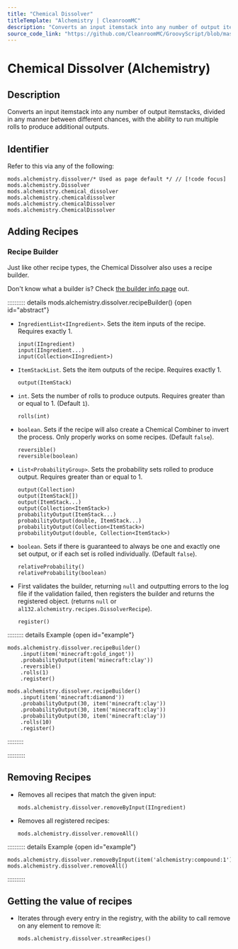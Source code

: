 ```yaml
---
title: "Chemical Dissolver"
titleTemplate: "Alchemistry | CleanroomMC"
description: "Converts an input itemstack into any number of output itemstacks, divided in any manner between different chances, with the ability to run multiple rolls to produce additional outputs."
source_code_link: "https://github.com/CleanroomMC/GroovyScript/blob/master/src/main/java/com/cleanroommc/groovyscript/compat/mods/alchemistry/Dissolver.java"
---
```


# Chemical Dissolver (Alchemistry)

## Description

Converts an input itemstack into any number of output itemstacks, divided in any manner between different chances, with the ability to run multiple rolls to produce additional outputs.

## Identifier

Refer to this via any of the following:

```groovy:no-line-numbers {1}
mods.alchemistry.dissolver/* Used as page default */ // [!code focus]
mods.alchemistry.Dissolver
mods.alchemistry.chemical_dissolver
mods.alchemistry.chemicaldissolver
mods.alchemistry.chemicalDissolver
mods.alchemistry.ChemicalDissolver
```


## Adding Recipes

### Recipe Builder

Just like other recipe types, the Chemical Dissolver also uses a recipe builder.

Don't know what a builder is? Check [the builder info page](../../groovy/builder.md) out.

:::::::::: details mods.alchemistry.dissolver.recipeBuilder() {open id="abstract"}
- `IngredientList<IIngredient>`. Sets the item inputs of the recipe. Requires exactly 1.

    ```groovy:no-line-numbers
    input(IIngredient)
    input(IIngredient...)
    input(Collection<IIngredient>)
    ```

- `ItemStackList`. Sets the item outputs of the recipe. Requires exactly 1.

    ```groovy:no-line-numbers
    output(ItemStack)
    ```

- `int`. Sets the number of rolls to produce outputs. Requires greater than or equal to 1. (Default `1`).

    ```groovy:no-line-numbers
    rolls(int)
    ```

- `boolean`. Sets if the recipe will also create a Chemical Combiner to invert the process. Only properly works on some recipes. (Default `false`).

    ```groovy:no-line-numbers
    reversible()
    reversible(boolean)
    ```

- `List<ProbabilityGroup>`. Sets the probability sets rolled to produce output. Requires greater than or equal to 1.

    ```groovy:no-line-numbers
    output(Collection)
    output(ItemStack[])
    output(ItemStack...)
    output(Collection<ItemStack>)
    probabilityOutput(ItemStack...)
    probabilityOutput(double, ItemStack...)
    probabilityOutput(Collection<ItemStack>)
    probabilityOutput(double, Collection<ItemStack>)
    ```

- `boolean`. Sets if there is guaranteed to always be one and exactly one set output, or if each set is rolled individually. (Default `false`).

    ```groovy:no-line-numbers
    relativeProbability()
    relativeProbability(boolean)
    ```

- First validates the builder, returning `null` and outputting errors to the log file if the validation failed, then registers the builder and returns the registered object. (returns `null` or `al132.alchemistry.recipes.DissolverRecipe`).

    ```groovy:no-line-numbers
    register()
    ```

::::::::: details Example {open id="example"}
```groovy:no-line-numbers
mods.alchemistry.dissolver.recipeBuilder()
    .input(item('minecraft:gold_ingot'))
    .probabilityOutput(item('minecraft:clay'))
    .reversible()
    .rolls(1)
    .register()

mods.alchemistry.dissolver.recipeBuilder()
    .input(item('minecraft:diamond'))
    .probabilityOutput(30, item('minecraft:clay'))
    .probabilityOutput(30, item('minecraft:clay'))
    .probabilityOutput(30, item('minecraft:clay'))
    .rolls(10)
    .register()
```

:::::::::

::::::::::

## Removing Recipes

- Removes all recipes that match the given input:

    ```groovy:no-line-numbers
    mods.alchemistry.dissolver.removeByInput(IIngredient)
    ```

- Removes all registered recipes:

    ```groovy:no-line-numbers
    mods.alchemistry.dissolver.removeAll()
    ```

:::::::::: details Example {open id="example"}
```groovy:no-line-numbers
mods.alchemistry.dissolver.removeByInput(item('alchemistry:compound:1'))
mods.alchemistry.dissolver.removeAll()
```

::::::::::

## Getting the value of recipes

- Iterates through every entry in the registry, with the ability to call remove on any element to remove it:

    ```groovy:no-line-numbers
    mods.alchemistry.dissolver.streamRecipes()
    ```
